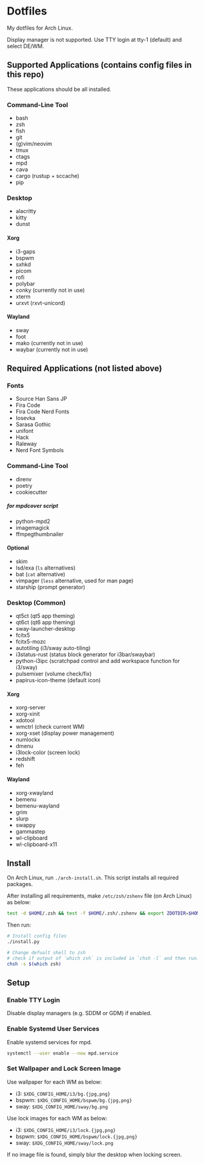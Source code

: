 # Dotfiles

My dotfiles for Arch Linux.

Display manager is not supported.
Use TTY login at tty-1 (default) and select DE/WM.

## Supported Applications (contains config files in this repo)

These applications should be all installed.

### Command-Line Tool

- bash
- zsh
- fish
- git
- (g)vim/neovim
- tmux
- ctags
- mpd
- cava
- cargo (rustup + sccache)
- pip

### Desktop

- alacritty
- kitty
- dunst

#### Xorg

- i3-gaps
- bspwm
- sxhkd
- picom
- rofi
- polybar
- conky (currently not in use)
- xterm
- urxvt (rxvt-unicord)

#### Wayland

- sway
- foot
- mako (currently not in use)
- waybar (currently not in use)

## Required Applications (not listed above)

### Fonts

- Source Han Sans JP
- Fira Code
- Fira Code Nerd Fonts
- Iosevka
- Sarasa Gothic
- unifont
- Hack
- Raleway
- Nerd Font Symbols

### Command-Line Tool

- direnv
- poetry
- cookiecutter

##### for mpdcover script

- python-mpd2
- imagemagick
- ffmpegthumbnailer

#### Optional

- skim
- lsd/exa (`ls` alternatives)
- bat (`cat` alternative)
- vimpager (`less` alternative, used for man page)
- starship (prompt generator)

### Desktop (Common)

- qt5ct (qt5 app theming)
- qt6ct (qt6 app theming)
- sway-launcher-desktop
- fcitx5
- fcitx5-mozc
- autotiling (i3/sway auto-tiling)
- i3status-rust (status block generator for i3bar/swaybar)
- python-i3ipc (scratchpad control and add workspace function for i3/sway)
- pulsemixer (volume check/fix)
- papirus-icon-theme (default icon)

#### Xorg

- xorg-server
- xorg-xinit
- xdotool
- wmctrl (check current WM)
- xorg-xset (display power management)
- numlockx
- dmenu
- i3lock-color (screen lock)
- redshift
- feh

#### Wayland

- xorg-xwayland
- bemenu
- bemenu-wayland
- grim
- slurp
- swappy
- gammastep
- wl-clipboard
- wl-clipboard-x11

## Install

On Arch Linux, run `./arch-install.sh`.
This script installs all required packages.

After installing all requirements, make `/etc/zsh/zshenv` file (on Arch Linux) as below:

```zsh
test -d $HOME/.zsh && test -f $HOME/.zsh/.zshenv && export ZDOTDIR=$HOME/.zsh
```

Then run:

```sh
# Install config files
./install.py

# Change defualt shell to zsh
# check if output of `which zsh` is included in `chsh -l` and then run:
chsh -s $(which zsh)
```

## Setup

### Enable TTY Login

Disable display managers (e.g. SDDM or GDM) if enabled.

### Enable Systemd User Services

Enable systemd services for mpd.

```sh
systemctl --user enable --now mpd.service
```

### Set Wallpaper and Lock Screen Image

Use wallpaper for each WM as below:

- i3: `$XDG_CONFIG_HOME/i3/bg.{jpg,png}`
- bspwm: `$XDG_CONFIG_HOME/bspwm/bg.{jpg,png}`
- sway: `$XDG_CONFIG_HOME/sway/bg.png`

Use lock images for each WM as below:

- i3: `$XDG_CONFIG_HOME/i3/lock.{jpg,png}`
- bspwm: `$XDG_CONFIG_HOME/bspwm/lock.{jpg,png}`
- sway: `$XDG_CONFIG_HOME/sway/lock.png`

If no image file is found, simply blur the desktop when locking screen.
